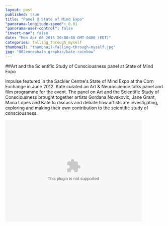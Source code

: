 ```yaml
---
layout: post
published: true
title: "Panel @ State of Mind Expo"
"panorama-longitude-speed": 0.01
"panorama-user-control": false
"invert-nav": false
date: "Mon Apr 06 2015 20:00:00 GMT-0400 (EDT)"
categories: falling_through_myself
thumbnail: "thumbnail-falling-through-myself.jpg"
jpg: "002encephalo_graphic/kate-rainbow"
---
```


##Art and the Scientific Study of Consciousness panel at State of Mind Expo

Impulse featured in the Sackler Centre's State of Mind Expo at the Corn Exchange in June 2012. Kate curated an Art & Neuroscience talks panel and film programme for the event. The panel on Art and the Scientific Study of Consciousness brought together artists Gordana Novakovic, Jane Grant, Maria Lopes and Kate to discuss and debate how artists are investigating, exploring and making their own contribution to the scientific study of consciousness.

<embed src='http://www.pulse-project.org/modules/swftools/shared/flash_media_player/player.swf' height='325' width='433' bgcolor='0xFFFFFF' allowscriptaccess='always' allowfullscreen='true' flashvars='volume=29&backcolor=0xFFFFFF&bufferlength=10&file=http%3A%2F%2Fwww.pulse-project.org%2Fsites%2Fdefault%2Ffiles%2Fflash%2F2%2C2_-_Kate_Genevieve_-_final.flv&plugins=viral-1d'/>
